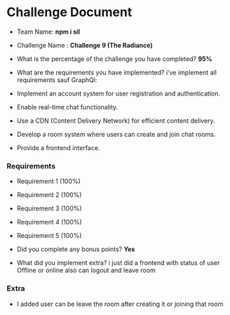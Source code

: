 # Challenge Document

- Team Name: **npm i sil**
- Challenge Name : **Challenge 9 (The Radiance)**

- What is the percentage of the challenge you have completed? **95%**

- What are the requirements you have implemented?
i've implement all requirements sauf GraphQl:

- Implement an account system for user registration and authentication.
- Enable real-time chat functionality.
- Use a CDN (Content Delivery Network) for efficient content delivery.
- Develop a room system where users can create and join chat rooms.
- Provide a frontend interface.

### Requirements

- Requirement 1 (100%)
- Requirement 2 (100%)
- Requirement 3 (100%)
- Requirement 4 (100%)
- Requirement 5 (100%)

- Did you complete any bonus points? **Yes**

- What did you implement extra?
i just did a frontend with status of user Offline or online also can logout and leave room

### Extra

- I added user can be leave the room after creating it or joining that room

